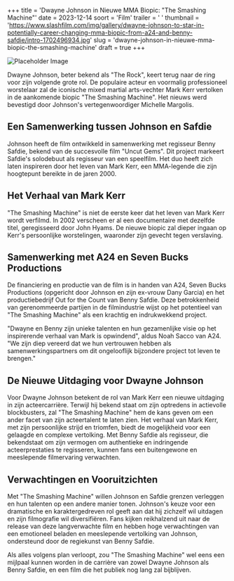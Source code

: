 +++
title = 'Dwayne Johnson in Nieuwe MMA Biopic: "The Smashing Machine"'
date = 2023-12-14
soort = 'Film'
trailer = ' '
thumbnail = 'https://www.slashfilm.com/img/gallery/dwayne-johnson-to-star-in-potentially-career-changing-mma-biopic-from-a24-and-benny-safdie/intro-1702496934.jpg'
slug = 'dwayne-johnson-in-nieuwe-mma-biopic-the-smashing-machine'
draft = true
+++

![Placeholder Image](https://www.slashfilm.com/img/gallery/dwayne-johnson-to-star-in-potentially-career-changing-mma-biopic-from-a24-and-benny-safdie/intro-1702496934.jpg)

Dwayne Johnson, beter bekend als "The Rock", keert terug naar de ring voor zijn volgende grote rol. De populaire acteur en voormalig professioneel worstelaar zal de iconische mixed martial arts-vechter Mark Kerr vertolken in de aankomende biopic "The Smashing Machine". Het nieuws werd bevestigd door Johnson's vertegenwoordiger Michelle Margolis.

## Een Samenwerking tussen Johnson en Safdie

Johnson heeft de film ontwikkeld in samenwerking met regisseur Benny Safdie, bekend van de succesvolle film "Uncut Gems". Dit project markeert Safdie's solodebuut als regisseur van een speelfilm. Het duo heeft zich laten inspireren door het leven van Mark Kerr, een MMA-legende die zijn hoogtepunt bereikte in de jaren 2000.

## Het Verhaal van Mark Kerr

"The Smashing Machine" is niet de eerste keer dat het leven van Mark Kerr wordt verfilmd. In 2002 verscheen er al een documentaire met dezelfde titel, geregisseerd door John Hyams. De nieuwe biopic zal dieper ingaan op Kerr's persoonlijke worstelingen, waaronder zijn gevecht tegen verslaving.

## Samenwerking met A24 en Seven Bucks Productions

De financiering en productie van de film is in handen van A24, Seven Bucks Productions (opgericht door Johnson en zijn ex-vrouw Dany Garcia) en het productiebedrijf Out for the Count van Benny Safdie. Deze betrokkenheid van gerenommeerde partijen in de filmindustrie wijst op het potentieel van "The Smashing Machine" als een krachtig en indrukwekkend project.

"Dwayne en Benny zijn unieke talenten en hun gezamenlijke visie op het inspirerende verhaal van Mark is opwindend", aldus Noah Sacco van A24. "We zijn diep vereerd dat we hun vertrouwen hebben als samenwerkingspartners om dit ongelooflijk bijzondere project tot leven te brengen."

## De Nieuwe Uitdaging voor Dwayne Johnson

Voor Dwayne Johnson betekent de rol van Mark Kerr een nieuwe uitdaging in zijn acteercarrière. Terwijl hij bekend staat om zijn optredens in actievolle blockbusters, zal "The Smashing Machine" hem de kans geven om een ander facet van zijn acteertalent te laten zien. Het verhaal van Mark Kerr, met zijn persoonlijke strijd en triomfen, biedt de mogelijkheid voor een gelaagde en complexe vertolking. Met Benny Safdie als regisseur, die bekendstaat om zijn vermogen om authentieke en indringende acteerprestaties te regisseren, kunnen fans een buitengewone en meeslepende filmervaring verwachten.

## Verwachtingen en Vooruitzichten

Met "The Smashing Machine" willen Johnson en Safdie grenzen verleggen en hun talenten op een andere manier tonen. Johnson's keuze voor een dramatische en karaktergedreven rol geeft aan dat hij zichzelf wil uitdagen en zijn filmografie wil diversifiëren. Fans kijken reikhalzend uit naar de release van deze langverwachte film en hebben hoge verwachtingen van een emotioneel beladen en meeslepende vertolking van Johnson, ondersteund door de regiekunst van Benny Safdie.

Als alles volgens plan verloopt, zou "The Smashing Machine" wel eens een mijlpaal kunnen worden in de carrière van zowel Dwayne Johnson als Benny Safdie, en een film die het publiek nog lang zal bijblijven.
